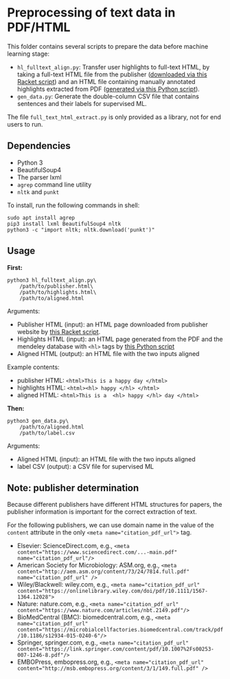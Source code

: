 # Preprocessing of text data in PDF/HTML

This folder contains several scripts to prepare the data before machine learning stage:
* `hl_fulltext_align.py`: Transfer user highlights to full-text HTML, by taking a full-text HTML file from the publisher ([downloaded via this Racket script](../mendeley/paper_html_download)) and an HTML file containing manually annotated highlights extracted from PDF ([generated via this Python  script](../mendeley/highlight_extract)). 
* `gen_data.py`: Generate the double-column CSV file that contains sentences and their labels for supervised ML. 

The file `full_text_html_extract.py` is only provided as a library, not for end users to run. 


## Dependencies
* Python 3
* BeautifulSoup4
* The parser lxml
* `agrep` command line utility
* `nltk` and `punkt`

To install, run the following commands in shell:

```shell
sudo apt install agrep
pip3 install lxml BeautifulSoup4 nltk  
python3 -c "import nltk; nltk.download('punkt')"
```

## Usage 

**First:**

```shell
python3 hl_fulltext_align.py\
    /path/to/publisher.html\
    /path/to/highlights.html\
    /path/to/aligned.html
```

Arguments: 
- Publisher HTML (input): an HTML page downloaded from publisher website by [this Racket script](../mendeley/paper_html_download).
- Highlights HTML (input): an HTML page generated from the PDF and the mendeley database with `<hl>` tags by [this Python script](../mendeley/highlight_extract)
- Aligned HTML (output): an HTML file with the two inputs aligned

Example contents: 
* publisher HTML: `<html>This is a happy day </html>`
* highlights HTML: `<html><hl> happy </hl> </html>`
* aligned HTML:  `<html>This is a  <hl> happy </hl> day </html>`

**Then:**

```shell
python3 gen_data.py\
    /path/to/aligned.html
    /path/to/label.csv
```

Arguments: 
* Aligned HTML (input): an HTML file with the two inputs aligned
* label CSV (output): a CSV file for supervised ML 


## Note: publisher determination
Because different publishers have different HTML structures for papers, the publisher information is important for the correct extraction of text. 

For the following publishers, we can use domain name in the value of the `content` attribute in the only `<meta name="citation_pdf_url">` tag. 
* Elsevier: ScienceDirect.com, e.g., `<meta content="https://www.sciencedirect.com/...-main.pdf" name="citation_pdf_url"/>`
* American Society for Microbiology:  ASM.org, e.g., `<meta content="http://aem.asm.org/content/73/24/7814.full.pdf"  name="citation_pdf_url" />`
* Wiley/Blackwell: wiley.com, e.g., `<meta name="citation_pdf_url" content="https://onlinelibrary.wiley.com/doi/pdf/10.1111/1567-1364.12028">`
* Nature: nature.com, e.g., `<meta name="citation_pdf_url" content="https://www.nature.com/articles/nbt.2149.pdf"/>`
* BioMedCentral (BMC): biomedcentral.com, e.g., `<meta name="citation_pdf_url" content="https://microbialcellfactories.biomedcentral.com/track/pdf/10.1186/s12934-015-0240-6"/>`
* Springer, springer.com, e.g., `<meta name="citation_pdf_url" content="https://link.springer.com/content/pdf/10.1007%2Fs00253-007-1246-8.pdf"/>`
* EMBOPress, embopress.org, e.g., `<meta name="citation_pdf_url" content="http://msb.embopress.org/content/3/1/149.full.pdf" />`




